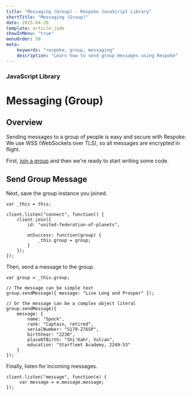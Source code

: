 ```yaml
---
title: "Messaging (Group) - Respoke JavaScript Library"
shortTitle: "Messaging (Group)"
date: 2015-04-20
template: article.jade
showInMenu: "true"
menuOrder: 50
meta:
    keywords: "respoke, group, messaging"
    description: "Learn how to send group messages using Respoke"
---
```


### JavaScript Library
# Messaging (Group)

## Overview

Sending messages to a group of people is easy and secure with Respoke. We use WSS (WebSockets over TLS), so all messages are encrypted in flight.

First, [join a group](/client/javascript/guide/group-joining.html) and then we're ready to start writing some code.

## Send Group Message

Next, save the group instance you joined.

    var _this = this;
    
    client.listen("connect", function() {
        client.join({
            id: "united-federation-of-planets",
            
            onSuccess: function(group) {
                _this.group = group;
            }
        });
    });

Then, send a message to the group.

    var group = _this.group;
    
    // The message can be simple text
    group.sendMessage({ message: "Live Long and Prosper" });
    
    // Or the message can be a complex object literal
    group.sendMessage({ 
        message: {
            name: "Spock",
            rank: "Captain, retired",
            serialNumber: "S179-276SP",
            birthYear: "2230",
            placeOfBirth: "Shi'Kahr, Vulcan",
            education: "Starfleet Academy, 2249-53"
        } 
    });
    
Finally, listen for incoming messages.

    client.listen("message", function(e) {
         var message = e.message.message;
    });
